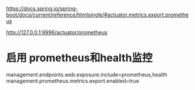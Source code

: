https://docs.spring.io/spring-boot/docs/current/reference/htmlsingle/#actuator.metrics.export.prometheus


http://127.0.0.1:9996/actuator/prometheus


# 启用 prometheus和health监控
management.endpoints.web.exposure.include=prometheus,health
management.prometheus.metrics.export.enabled=true